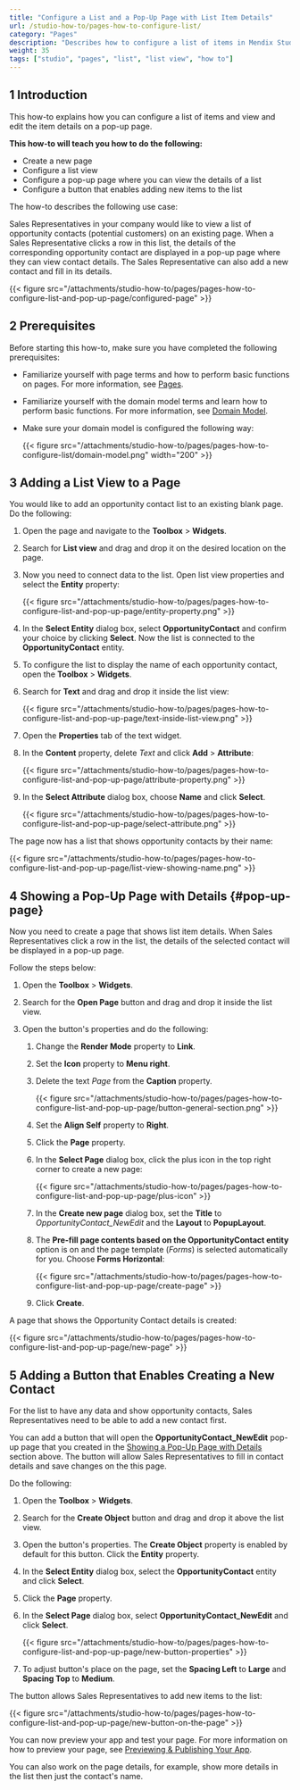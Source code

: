 ```yaml
---
title: "Configure a List and a Pop-Up Page with List Item Details"
url: /studio-how-to/pages-how-to-configure-list/
category: "Pages"
description: "Describes how to configure a list of items in Mendix Studio."
weight: 35
tags: ["studio", "pages", "list", "list view", "how to"]
---
```


## 1 Introduction 

This how-to explains how you can configure a list of items and view and edit the item details on a pop-up page. 

**This how-to will teach you how to do the following:**

* Create a new page
* Configure a list view
* Configure a pop-up page where you can view the details of a list
* Configure a button that enables adding new items to the list

The how-to describes the following use case: 

Sales Representatives in your company would like to view a list of opportunity contacts (potential customers) on an existing page. When a Sales Representative clicks a row in this list, the details of the corresponding opportunity contact are displayed in a pop-up page where they can view contact details. The Sales Representative can also add a new contact and fill in its details.

 {{< figure src="/attachments/studio-how-to/pages/pages-how-to-configure-list-and-pop-up-page/configured-page" >}}

## 2 Prerequisites

Before starting this how-to, make sure you have completed the following prerequisites:

* Familiarize yourself with page terms and how to perform basic functions on pages. For more information, see [Pages](/studio/page-editor/). 

* Familiarize yourself with the domain model terms and learn how to perform basic functions. For more information, see [Domain Model](/studio/domain-models/).

* Make sure your domain model is configured the following way:

    {{< figure src="/attachments/studio-how-to/pages/pages-how-to-configure-list/domain-model.png"   width="200"  >}} 

## 3 Adding a List View to a Page

You would like to add an opportunity contact list to an existing blank page. Do the following:

1. Open the page and navigate to the **Toolbox** > **Widgets**.

2. Search for **List view** and drag and drop it on the desired location on the page.

3. Now you need to connect data to the list. Open list view properties and select the **Entity** property:

    {{< figure src="/attachments/studio-how-to/pages/pages-how-to-configure-list-and-pop-up-page/entity-property.png" >}}

4. In the **Select Entity** dialog box, select **OpportunityContact** and confirm your choice by clicking **Select**. Now the list is connected to the **OpportunityContact** entity.

5. To configure the list to display the name of each opportunity contact, open the **Toolbox** > **Widgets**.

6. Search for **Text** and drag and drop it inside the list view:

    {{< figure src="/attachments/studio-how-to/pages/pages-how-to-configure-list-and-pop-up-page/text-inside-list-view.png" >}}

7. Open the **Properties** tab of the text widget.

8. In the **Content** property, delete *Text* and click **Add** > **Attribute**:

    {{< figure src="/attachments/studio-how-to/pages/pages-how-to-configure-list-and-pop-up-page/attribute-property.png" >}}

9. In the **Select Attribute** dialog box, choose **Name** and click **Select**.

    {{< figure src="/attachments/studio-how-to/pages/pages-how-to-configure-list-and-pop-up-page/select-attribute.png" >}}

The page now has a list that shows opportunity contacts by their name:

{{< figure src="/attachments/studio-how-to/pages/pages-how-to-configure-list-and-pop-up-page/list-view-showing-name.png" >}}

## 4 Showing a Pop-Up Page with Details {#pop-up-page}

Now you need to create a page that shows list item details. When Sales Representatives click a row in the list, the details of the selected contact will be displayed in a pop-up page.

Follow the steps below:

1. Open the **Toolbox** > **Widgets**.

2. Search for the **Open Page** button and drag and drop it inside the list view.

3. Open the button's properties and do the following:
    1. Change the **Render Mode** property to **Link**.
    
    2. Set the **Icon** property to **Menu right**.
    
    3. Delete the text *Page* from the **Caption** property.
    
        {{< figure src="/attachments/studio-how-to/pages/pages-how-to-configure-list-and-pop-up-page/button-general-section.png" >}}
    
    4. Set the **Align Self** property to **Right**.
    
    5. Click the **Page** property.
    
    6. In the **Select Page** dialog box, click the plus icon in the top right corner to create a new page:
    
        {{< figure src="/attachments/studio-how-to/pages/pages-how-to-configure-list-and-pop-up-page/plus-icon" >}}
    
    7. In the **Create new page** dialog box, set the **Title** to *OpportunityContact_NewEdit* and the **Layout** to **PopupLayout**.
    
    8. The **Pre-fill page contents based on the OpportunityContact entity** option is on and the page template (*Forms*) is selected automatically for you. Choose **Forms Horizontal**:
    
        {{< figure src="/attachments/studio-how-to/pages/pages-how-to-configure-list-and-pop-up-page/create-page" >}}
    
    9. Click **Create**.

A page that shows the Opportunity Contact details is created:

{{< figure src="/attachments/studio-how-to/pages/pages-how-to-configure-list-and-pop-up-page/new-page" >}}

## 5 Adding a Button that Enables Creating a New Contact

For the list to have any data and show opportunity contacts, Sales Representatives need to be able to add a new contact first. 

You can add a button that will open the  **OpportunityContact_NewEdit**  pop-up page that you created in the [Showing a Pop-Up Page with Details](#pop-up-page) section above. The button will allow Sales Representatives to fill in contact details and save changes on the this page.

Do the following:

1. Open the **Toolbox** > **Widgets**.

2. Search for the **Create Object** button and drag and drop it above the list view.

3. Open the button's properties. The **Create Object** property is enabled by default for this button. Click the **Entity** property.

4. In the **Select Entity** dialog box, select the **OpportunityContact** entity and click **Select**.

5. Click the **Page** property.

6. In the **Select Page** dialog box, select **OpportunityContact_NewEdit** and click **Select**.

    {{< figure src="/attachments/studio-how-to/pages/pages-how-to-configure-list-and-pop-up-page/new-button-properties" >}}

7. To adjust button's place on the page, set the **Spacing Left** to **Large** and **Spacing Top** to **Medium**.

The button allows Sales Representatives to add new items to the list:

 {{< figure src="/attachments/studio-how-to/pages/pages-how-to-configure-list-and-pop-up-page/new-button-on-the-page" >}}

You can now preview your app and test your page. For more information on how to preview your page, see [Previewing & Publishing Your App](/studio/publishing-app/).

You can also work on the page details, for example, show more details in the list then just the contact's name. 